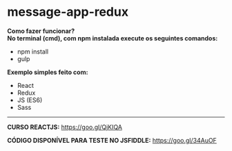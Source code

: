 # message-app-redux

<b>Como fazer funcionar?</b>
<br>
<b>No terminal (cmd), com npm instalada execute os seguintes comandos:</b>
- npm install
- gulp

<b>Exemplo simples feito com:</b>
- React
- Redux
- JS (ES6)
- Sass

<hr />

<b>CURSO REACTJS:</b> https://goo.gl/QjKIQA

<b>CÓDIGO DISPONÍVEL PARA TESTE NO JSFIDDLE:</b> https://goo.gl/34AuOF
